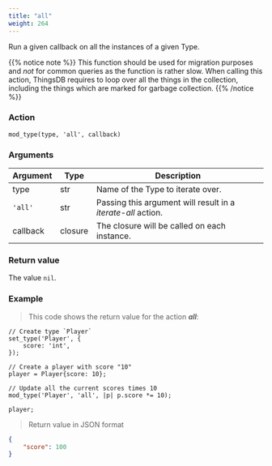 ```yaml
---
title: "all"
weight: 264
---
```


Run a given callback on all the instances of a given Type.

{{% notice note %}}
This function should be used for migration purposes and *not* for common queries as the function is rather slow.
When calling this action, ThingsDB requires to loop over all the things in the collection, including the things which are marked for garbage collection.
{{% /notice %}}

### Action

`mod_type(type, 'all', callback)`

### Arguments

Argument | Type | Description
-------- | ---- | -----------
type | str | Name of the Type to iterate over.
`'all'` | str | Passing this argument will result in a *iterate-all* action.
callback | closure | The closure will be called on each instance.

### Return value

The value `nil`.

### Example

> This code shows the return value for the action ***all***:

```thingsdb,json_response
// Create type `Player`
set_type('Player', {
    score: 'int',
});

// Create a player with score "10"
player = Player{score: 10};

// Update all the current scores times 10
mod_type('Player', 'all', |p| p.score *= 10);

player;
```

> Return value in JSON format

```json
{
    "score": 100
}
```
